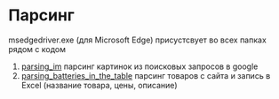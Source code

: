 # Парсинг
msedgedriver.exe (для Microsoft Edge) присустсвует во всех папках рядом с кодом
1. [parsing_im](parsing_im/) парсинг картинок из поисковых запросов в google
2. [parsing_batteries_in_the_table](parsing_batteries_in_the_table/) парсинг товаров с сайта и запись в Excel (название товара, цены, описание)
